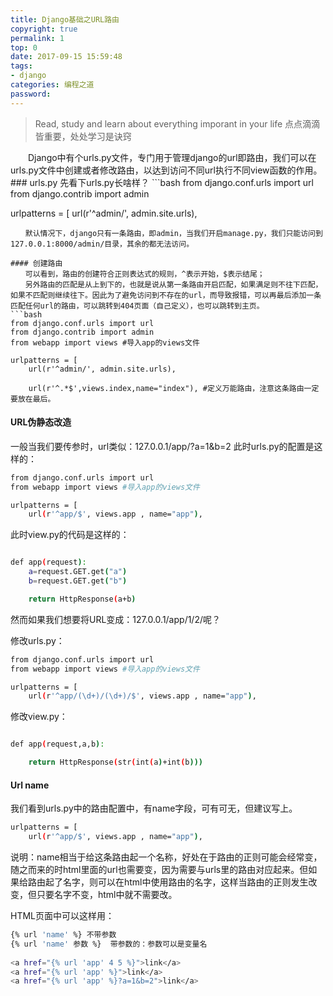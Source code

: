 ```yaml
---
title: Django基础之URL路由
copyright: true
permalink: 1
top: 0
date: 2017-09-15 15:59:48
tags:
- django
categories: 编程之道
password:
---
```

<blockquote class="blockquote-center">Read, study and learn about everything imporant in your life
点点滴滴皆重要，处处学习是诀窍</blockquote>
　　Django中有个urls.py文件，专门用于管理django的url即路由，我们可以在urls.py文件中创建或者修改路由，以达到访问不同url执行不同view函数的作用。
<!--more-->
### urls.py
先看下urls.py长啥样？
```bash
from django.conf.urls import url
from django.contrib import admin

urlpatterns = [
    url(r'^admin/', admin.site.urls),
```
　　默认情况下，django只有一条路由，即admin，当我们开启manage.py，我们只能访问到127.0.0.1:8000/admin/目录，其余的都无法访问。

#### 创建路由
　　可以看到，路由的创建符合正则表达式的规则，^表示开始，$表示结尾；
　　另外路由的匹配是从上到下的，也就是说从第一条路由开启匹配，如果满足则不往下匹配，如果不匹配则继续往下。因此为了避免访问到不存在的url，而导致报错，可以再最后添加一条匹配任何url的路由，可以跳转到404页面（自己定义），也可以跳转到主页。
```bash
from django.conf.urls import url
from django.contrib import admin
from webapp import views #导入app的views文件

urlpatterns = [
    url(r'^admin/', admin.site.urls),

    url(r'^.*$',views.index,name="index"), #定义万能路由，注意这条路由一定要放在最后。
```

#### URL伪静态改造
一般当我们要传参时，url类似：127.0.0.1/app/?a=1&b=2
此时urls.py的配置是这样的：
```bash
from django.conf.urls import url
from webapp import views #导入app的views文件

urlpatterns = [
    url(r'^app/$', views.app , name="app"),
```
此时view.py的代码是这样的：
```bash

def app(request):
    a=request.GET.get("a")
    b=request.GET.get("b")

    return HttpResponse(a+b)
```

然而如果我们想要将URL变成：127.0.0.1/app/1/2/呢？

修改urls.py：
```bash
from django.conf.urls import url
from webapp import views #导入app的views文件

urlpatterns = [
    url(r'^app/(\d+)/(\d+)/$', views.app , name="app"),
```
修改view.py：
```bash

def app(request,a,b):

    return HttpResponse(str(int(a)+int(b)))
```

#### Url name
我们看到urls.py中的路由配置中，有name字段，可有可无，但建议写上。
```bash
urlpatterns = [
    url(r'^app/$', views.app , name="app"),
```
说明：name相当于给这条路由起一个名称，好处在于路由的正则可能会经常变，随之而来的时html里面的url也需要变，因为需要与urls里的路由对应起来。但如果给路由起了名字，则可以在html中使用路由的名字，这样当路由的正则发生改变，但只要名字不变，html中就不需要改。

HTML页面中可以这样用：
```bash
{% url 'name' %} 不带参数
{% url 'name' 参数 %}  带参数的：参数可以是变量名
 
<a href="{% url 'app' 4 5 %}">link</a>
<a href="{% url 'app' %}">link</a>
<a href="{% url 'app' %}?a=1&b=2">link</a>
```

